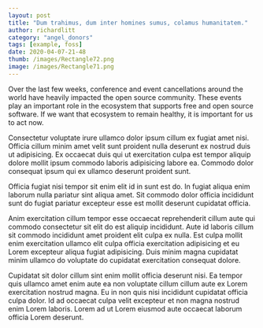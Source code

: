 ```yaml
---
layout: post
title: "Dum trahimus, dum inter homines sumus, colamus humanitatem."
author: richardlitt
category: "angel_donors"
tags: [example, foss]
date: 2020-04-07-21-48
thumb: /images/Rectangle72.png
image: /images/Rectangle71.png
---
```


Over the last few weeks, conference and event cancellations around the world have heavily impacted the open source community. These events play an important role in the ecosystem that supports free and open source software. If we want that ecosystem to remain healthy, it is important for us to act now.

Consectetur voluptate irure ullamco dolor ipsum cillum ex fugiat amet nisi. Officia cillum minim amet velit sunt proident nulla deserunt ex nostrud duis ut adipisicing. Ex occaecat duis qui ut exercitation culpa est tempor aliquip dolore mollit ipsum commodo laboris adipisicing labore ea. Commodo dolor consequat ipsum qui ex ullamco deserunt proident sunt.

Officia fugiat nisi tempor sit enim elit id in sunt est do. In fugiat aliqua enim laborum nulla pariatur sint aliqua amet. Sit commodo dolor officia incididunt sunt do fugiat pariatur excepteur esse est mollit deserunt cupidatat officia.

Anim exercitation cillum tempor esse occaecat reprehenderit cillum aute qui commodo consectetur sit elit do est aliquip incididunt. Aute id laboris cillum sit commodo incididunt amet proident elit culpa ex nulla. Est culpa mollit enim exercitation ullamco elit culpa officia exercitation adipisicing et eu Lorem excepteur aliqua fugiat adipisicing. Duis minim magna cupidatat minim ullamco do voluptate do cupidatat exercitation consequat dolore.

Cupidatat sit dolor cillum sint enim mollit officia deserunt nisi. Ea tempor quis ullamco amet enim aute ea non voluptate cillum cillum aute ex Lorem exercitation nostrud magna. Eu in non quis nisi incididunt cupidatat officia culpa dolor. Id ad occaecat culpa velit excepteur et non magna nostrud enim Lorem laboris. Lorem ad ut Lorem eiusmod aute occaecat laborum officia Lorem deserunt.
